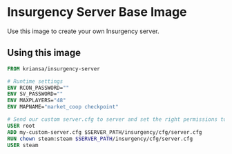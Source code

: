 # Insurgency Server Base Image

Use this image to create your own Insurgency server.

## Using this image

```dockerfile
FROM kriansa/insurgency-server

# Runtime settings
ENV RCON_PASSWORD=""
ENV SV_PASSWORD=""
ENV MAXPLAYERS="48"
ENV MAPNAME="market_coop checkpoint"

# Send our custom server.cfg to server and set the right permissions to it
USER root
ADD my-custom-server.cfg $SERVER_PATH/insurgency/cfg/server.cfg
RUN chown steam:steam $SERVER_PATH/insurgency/cfg/server.cfg
USER steam
```
